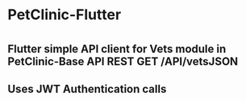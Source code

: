# PetClinic-Flutter
#
## Flutter simple API client for Vets module in PetClinic-Base API REST   GET /API/vetsJSON
## Uses JWT Authentication calls
